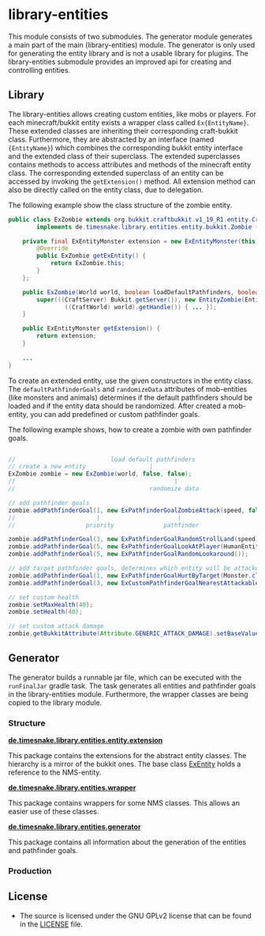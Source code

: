 # library-entities

This module consists of two submodules. The generator module generates a main part of the main (library-entities)
module. The generator is only used for generating the entity library and is not a usable library for plugins.
The library-entities submodule provides an improved api for creating and controlling entities.

## Library

The library-entities allows creating custom entities, like mobs or players.
For each minecraft/bukkit entity exists a wrapper class called `Ex{EntityName}`. These extended classes are inheriting
their corresponding craft-bukkit class. Furthermore, they are abstracted by an interface (named `{EntityName}`) which
combines the corresponding bukkit entity interface and the extended class of their superclass. The extended superclasses
contains methods to access attributes and methods of the minecraft entity class. The corresponding extended superclass
of
an entity can be accessed by invoking the `getExtension()` method. All extension method can also be directly called on
the entity class, due to delegation.

The following example show the class structure of the zombie entity.

``` java
public class ExZombie extends org.bukkit.craftbukkit.v1_19_R1.entity.CraftZombie 
        implements de.timesnake.library.entities.entity.bukkit.Zombie {

    private final ExEntityMonster extension = new ExEntityMonster(this) {
        @Override
        public ExZombie getExEntity() {
            return ExZombie.this;
        }
    };

    public ExZombie(World world, boolean loadDefaultPathfinders, boolean randomizeData) {
        super(((CraftServer) Bukkit.getServer()), new EntityZombie(EntityTypes.bj,
                ((CraftWorld) world).getHandle()) { ... });
    }

    public ExEntityMonster getExtension() {
        return extension;
    }
    
    ...
}
```

To create an extended entity, use the given constructors in the entity class. The `defaultPathfinderGoals`
and `randomizeData` attributes of mob-entities (like monsters and animals) determines if the default pathfinders should
be loaded and if the entity data should be randomized.
After created a mob-entity, you can add predefined or custom pathfinder goals.

The following example shows, how to create a zombie with own pathfinder goals.

``` java

//                           load default pathfinders
// create a new entity                  |
ExZombie zombie = new ExZombie(world, false, false);
//                                             |
//                                      randomize data

// add pathfinder goals
zombie.addPathfinderGoal(1, new ExPathfinderGoalZombieAttack(speed, false));
//                       |                      |
//                    priority              pathfinder

zombie.addPathfinderGoal(3, new ExPathfinderGoalRandomStrollLand(speed));
zombie.addPathfinderGoal(5, new ExPathfinderGoalLookAtPlayer(HumanEntity.class, 8.0F));
zombie.addPathfinderGoal(5, new ExPathfinderGoalRandomLookaround());

// add target pathfinder goals, determines which entity will be attacked
zombie.addPathfinderGoal(1, new ExPathfinderGoalHurtByTarget(Monster.class));
zombie.addPathfinderGoal(3, new ExCustomPathfinderGoalNearestAttackableTarget(HumanEntity.class, true, true, 1D));

// set custom health
zombie.setMaxHealth(40);
zombie.setHealth(40);

// set custom attack damage
zombie.getBukkitAttribute(Attribute.GENERIC_ATTACK_DAMAGE).setBaseValue(10);

```

## Generator

The generator builds a runnable jar file, which can be executed with the `runFinalJar` gradle task.
The task generates all entities and pathfinder goals in the library-entities module. Furthermore, the wrapper classes
are being copied to the library module.

### Structure

**[de.timesnake.library.entities.entity.extension]**

This package contains the extensions for the abstract entity classes. The hierarchy is a mirror of the bukkit ones.
The base class [ExEntity] holds a reference to the NMS-entity.

**[de.timesnake.library.entities.wrapper]**

This package contains wrappers for some NMS classes. This allows an easier use of these classes.

**[de.timesnake.library.entities.generator]**

This package contains all information about the generation of the entities and pathfinder goals.

### Production

[ExEntity]: generator/src/main/java/de/timesnake/library/entities/entity/extension/ExEntity.java

[de.timesnake.library.entities.entity.extension]: generator/src/main/java/de/timesnake/library/entities/entity/extension

[de.timesnake.library.entities.generator]: generator/src/main/java/de/timesnake/library/entities/generator

[de.timesnake.library.entities.wrapper]: generator/src/main/java/de/timesnake/library/entities/wrapper

[templates]: generator/src/main/resources/templates

## License

- The source is licensed under the GNU GPLv2 license that can be found in the [LICENSE](LICENSE) file.
